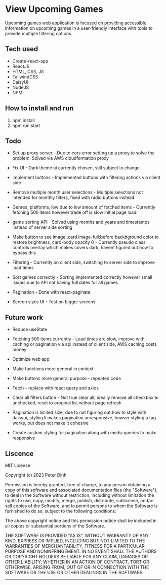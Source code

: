 # View Upcoming Games

Upcoming games web application is focused on providing accessible information on
upcoming games in a user-friendly interface with tools to provide multiple
filtering options.

## Tech used

-   Create-react-app
-   ReactJS
-   HTML, CSS, JS
-   TailwindCSS
-   DaisyUI
-   NodeJS
-   NPM

## How to install and run

1. npm install
2. npm run start

## Todo

-   Set up proxy server - Due to cors error setting up a proxy to solve the
    problem. Solved via AWS cloudformation proxy

-   Fix UI - Dark theme ui currently chosen, still subject to change

-   Implement buttons - Implemented buttons with filtering actions via client
    side

-   Remove multiple month user selections - Multiple selections not intended for
    monthly filters, fixed with radio buttons instead

*   Genres, platforms, low due to low amount of fetched items - Currently
    fetching 500 items however trade off is slow initial page load

*   game sorting API - Solved using months and years and timestamps instead of
    server side sorting

*   Make button to see image .card.image-full:before backbground color to
    restore brightness, card-body opacity 0 - Currently pseudo class controls
    overlay which makes covers dark, havent figured out how to bypass this

*   Filtering - Currently on client side, switching to server side to improve
    load times

*   Sort games correctly - Sorting implemented correctly however small issues
    due to API not having full dates for all games

*   Pagination - Done with react-paginate

*   Screen sizes UI - Test on bigger screens

## Future work

-   Reduce useState

*   Fetching 500 items currently - Load times are slow, improve with caching or
    pagination via api instead of client side, AWS caching costs money

*   Optimize web app

*   Make functions more general in context

*   Make buttons more general purpose - repeated code

-   Fetch - replace with react query and axios

*   Clear all filters button - Not true clear all, ideally remove all checkbox
    to unchecked, reset to oroginal list without page refresh

*   Pagination is limited size, due to not figuring out how to style with
    daisyui, styling li makes pagination unresponsive, howver styling a tag
    works, but does not make it cohesive

*   Create custom styling for pagination along with media queries to make
    responsive

## Liscence

MIT License

Copyright (c) 2023 Peter Dinh

Permission is hereby granted, free of charge, to any person obtaining a copy of
this software and associated documentation files (the "Software"), to deal in
the Software without restriction, including without limitation the rights to
use, copy, modify, merge, publish, distribute, sublicense, and/or sell copies of
the Software, and to permit persons to whom the Software is furnished to do so,
subject to the following conditions:

The above copyright notice and this permission notice shall be included in all
copies or substantial portions of the Software.

THE SOFTWARE IS PROVIDED "AS IS", WITHOUT WARRANTY OF ANY KIND, EXPRESS OR
IMPLIED, INCLUDING BUT NOT LIMITED TO THE WARRANTIES OF MERCHANTABILITY, FITNESS
FOR A PARTICULAR PURPOSE AND NONINFRINGEMENT. IN NO EVENT SHALL THE AUTHORS OR
COPYRIGHT HOLDERS BE LIABLE FOR ANY CLAIM, DAMAGES OR OTHER LIABILITY, WHETHER
IN AN ACTION OF CONTRACT, TORT OR OTHERWISE, ARISING FROM, OUT OF OR IN
CONNECTION WITH THE SOFTWARE OR THE USE OR OTHER DEALINGS IN THE SOFTWARE.

---
